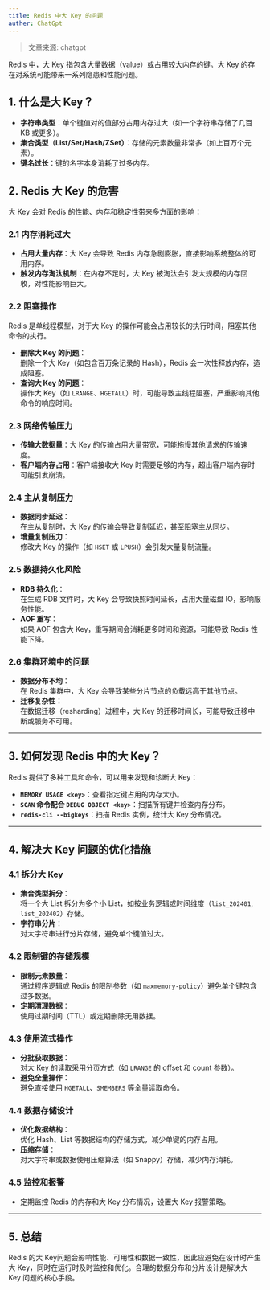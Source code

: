 ```yaml
---
title: Redis 中大 Key 的问题
auther: ChatGpt
---
```

> 文章来源: chatgpt


Redis 中，大 Key 指包含大量数据（value）或占用较大内存的键。大 Key 的存在对系统可能带来一系列隐患和性能问题。

## **1. 什么是大 Key？**
- **字符串类型**：单个键值对的值部分占用内存过大（如一个字符串存储了几百 KB 或更多）。  
- **集合类型（List/Set/Hash/ZSet）**：存储的元素数量非常多（如上百万个元素）。  
- **键名过长**：键的名字本身消耗了过多内存。


## **2. Redis 大 Key 的危害**
大 Key 会对 Redis 的性能、内存和稳定性带来多方面的影响：

### **2.1 内存消耗过大**
- **占用大量内存**：大 Key 会导致 Redis 内存急剧膨胀，直接影响系统整体的可用内存。  
- **触发内存淘汰机制**：在内存不足时，大 Key 被淘汰会引发大规模的内存回收，对性能影响巨大。  

### **2.2 阻塞操作**
Redis 是单线程模型，对于大 Key 的操作可能会占用较长的执行时间，阻塞其他命令的执行。
- **删除大 Key 的问题**：  
  删除一个大 Key（如包含百万条记录的 Hash），Redis 会一次性释放内存，造成阻塞。  
- **查询大 Key 的问题**：  
  操作大 Key（如 `LRANGE`、`HGETALL`）时，可能导致主线程阻塞，严重影响其他命令的响应时间。  

### **2.3 网络传输压力**
- **传输大数据量**：大 Key 的传输占用大量带宽，可能拖慢其他请求的传输速度。  
- **客户端内存占用**：客户端接收大 Key 时需要足够的内存，超出客户端内存时可能引发崩溃。

### **2.4 主从复制压力**
- **数据同步延迟**：  
  在主从复制时，大 Key 的传输会导致复制延迟，甚至阻塞主从同步。  
- **增量复制压力**：  
  修改大 Key 的操作（如 `HSET` 或 `LPUSH`）会引发大量复制流量。

### **2.5 数据持久化风险**
- **RDB 持久化**：  
  在生成 RDB 文件时，大 Key 会导致快照时间延长，占用大量磁盘 IO，影响服务性能。  
- **AOF 重写**：  
  如果 AOF 包含大 Key，重写期间会消耗更多时间和资源，可能导致 Redis 性能下降。

### **2.6 集群环境中的问题**
- **数据分布不均**：  
  在 Redis 集群中，大 Key 会导致某些分片节点的负载远高于其他节点。  
- **迁移复杂性**：  
  在数据迁移（resharding）过程中，大 Key 的迁移时间长，可能导致迁移中断或服务不可用。

---

## **3. 如何发现 Redis 中的大 Key？**
Redis 提供了多种工具和命令，可以用来发现和诊断大 Key：
- **`MEMORY USAGE <key>`**：查看指定键占用的内存大小。  
- **`SCAN` 命令配合 `DEBUG OBJECT <key>`**：扫描所有键并检查内存分布。  
- **`redis-cli --bigkeys`**：扫描 Redis 实例，统计大 Key 分布情况。  

---

## **4. 解决大 Key 问题的优化措施**
### **4.1 拆分大 Key**
- **集合类型拆分**：  
  将一个大 List 拆分为多个小 List，如按业务逻辑或时间维度（`list_202401`, `list_202402`）存储。
- **字符串分片**：  
  对大字符串进行分片存储，避免单个键值过大。

### **4.2 限制键的存储规模**
- **限制元素数量**：  
  通过程序逻辑或 Redis 的限制参数（如 `maxmemory-policy`）避免单个键包含过多数据。
- **定期清理数据**：  
  使用过期时间（TTL）或定期删除无用数据。

### **4.3 使用流式操作**
- **分批获取数据**：  
  对大 Key 的读取采用分页方式（如 `LRANGE` 的 offset 和 count 参数）。
- **避免全量操作**：  
  避免直接使用 `HGETALL`、`SMEMBERS` 等全量读取命令。

### **4.4 数据存储设计**
- **优化数据结构**：  
  优化 Hash、List 等数据结构的存储方式，减少单键的内存占用。
- **压缩存储**：  
  对大字符串或数据使用压缩算法（如 Snappy）存储，减少内存消耗。

### **4.5 监控和报警**
- 定期监控 Redis 的内存和大 Key 分布情况，设置大 Key 报警策略。

---

## **5. 总结**
Redis 的大 Key问题会影响性能、可用性和数据一致性，因此应避免在设计时产生大 Key，同时在运行时及时监控和优化。合理的数据分布和分片设计是解决大 Key 问题的核心手段。